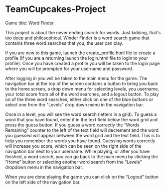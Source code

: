 # TeamCupcakes-Project
Game title: Word Finder

This project is about the never ending search for words. Just kidding, that's too deep and philosophical. Winder Finder is a word search game that contains three word searches that you, the user can play.

If you are new to this game, launch the create_profile.html file to create a profile (If you are a returning launch the login.html file to login to your profile). Once you have created a profile you will be taken to the login page where you will be prompted for your username and password.

After logging in you will be taken to the main menu for the game. The navigation bar at the top of the screen contains a button to bring you back to the home screen, a drop down menu for selecting levels, you username, your total score from all of the word searches, and a logout button. To play on of the three word searches, either click on one of the blue buttons or select one from the "Levels" drop down menu in the navigation bar.

Once in a level, you will see the word search (letters in a grid). To guess a word that you have found, enter it in the text field below the word grid and press the guess button. If you guess a word correctly the “Words Remaining” counter to the left of the text field will decrement and the word you guessed will appear between the word grid and the text field. This is to help you remember the words you have found. Guessing words correctly will increase you score, which can be seen on the right side of the navigation bar next to your username. While playing, or after you have finished, a word search, you can go back to the main menu by clicking the “Home” button or selecting another word search from the “Levels” dropdown menu in the navigation bar.

When you are done playing the game you can click on the “Logout” button on the left side of the navigation bar.
